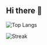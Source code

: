 ## Hi there 👋
![Top Langs](https://github-readme-stats.vercel.app/api/top-langs/?username=EmilDimov93&layout=compact&theme=github_dark)

![Streak](https://github-readme-streak-stats.herokuapp.com/?user=EmilDimov93&theme=dark)

<!--
**EmilDimov93/EmilDimov93** is a ✨ _special_ ✨ repository because its `README.md` (this file) appears on your GitHub profile.

Here are some ideas to get you started:

- 🔭 I’m currently working on ...
- 🌱 I’m currently learning ...
- 👯 I’m looking to collaborate on ...
- 🤔 I’m looking for help with ...
- 💬 Ask me about ...
- 📫 How to reach me: ...
- 😄 Pronouns: ...
- ⚡ Fun fact: ...
-->
